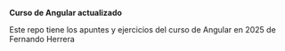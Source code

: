 **Curso de Angular actualizado**

 Este repo tiene los apuntes y ejercicios del curso de Angular en 2025 de Fernando Herrera